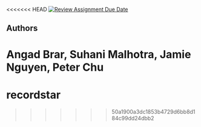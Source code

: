 <<<<<<< HEAD
[![Review Assignment Due Date](https://classroom.github.com/assets/deadline-readme-button-22041afd0340ce965d47ae6ef1cefeee28c7c493a6346c4f15d667ab976d596c.svg)](https://classroom.github.com/a/hLqvXyMi)

## Authors
Angad Brar, Suhani Malhotra, Jamie Nguyen, Peter Chu
=======
# recordstar
>>>>>>> 50a1900a3dc1853b4729d6bb8d184c99dd24dbb2
